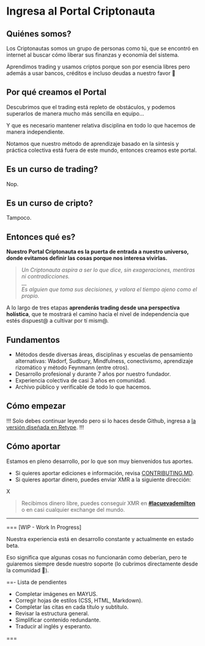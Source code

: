 # Ingresa al Portal Criptonauta

## Quiénes somos?

Los Criptonautas somos un grupo de personas como tú, que se encontró en internet al buscar cómo liberar sus finanzas y economía del sistema.

Aprendimos trading y usamos criptos porque son por esencia libres pero además a usar bancos, créditos e incluso deudas a nuestro favor 🙂

## Por qué creamos el Portal

Descubrimos que el trading está repleto de obstáculos, y podemos superarlos de manera mucho más sencilla en equipo...

Y que es necesario mantener relativa disciplina en todo lo que hacemos de manera independiente.

Notamos que nuestro método de aprendizaje basado en la síntesis y práctica colectiva está fuera de este mundo, entonces creamos este portal.

## Es un curso de trading?

Nop.

## Es un curso de cripto?

Tampoco.

## Entonces qué es?

**Nuestro Portal Criptonauta es la puerta de entrada a nuestro universo, donde evitamos definir las cosas porque nos interesa vivirlas.**

> _Un Criptonauta aspira a ser lo que dice, sin exageraciones, mentiras ni contradicciones._\
> __\
> _Es alguien que toma sus decisiones, y valora el tiempo ajeno como el propio._

A lo largo de tres etapas **aprenderás trading desde una perspectiva holística**, que te mostrará el camino hacia el nivel de independencia que estés dispuest@ a cultivar por tí mism@.

## Fundamentos

* Métodos desde diversas áreas, disciplinas y escuelas de pensamiento alternativas: Wadorf, Sudbury, Mindfulness, conectivismo, aprendizaje rizomático y método Feynmann (entre otros).
* Desarrollo profesional y durante 7 años por nuestro fundador.
* Experiencia colectiva de casi 3 años en comunidad.
* Archivo público y verificable de todo lo que hacemos.

## Cómo empezar

!!!
Solo debes continuar leyendo pero si lo haces desde Github, ingresa a [la versión diseñada en Retype](https://trading.criptonautas.co).
!!!

## Cómo aportar

Estamos en pleno desarrollo, por lo que son muy bienvenidos tus aportes.

* Si quieres aportar ediciones e información, revisa [CONTRIBUTING.MD](CONTRIBUTING.md).
* Si quieres aportar dinero, puedes enviar XMR a la siguiente dirección:

X

> Recibimos dinero libre, puedes conseguir XMR en **[#lacuevademilton](https://discord.criptonautas.co)** o en casi cualquier exchange del mundo.

---

=== [WIP - Work In Progress]

Nuestra experiencia está en desarrollo constante y actualmente en estado beta.

Eso significa que algunas cosas no funcionarán como deberían, pero te guiaremos siempre desde nuestro soporte (lo cubrimos directamente desde la comunidad 🧡).

==- Lista de pendientes

* Completar imágenes en MAYUS.
* Corregir hojas de estilos (CSS, HTML, Markdown).
* Completar las citas en cada título y subtítulo.
* Revisar la estructura general.
* Simplificar contenido redundante.
* Traducir al inglés y esperanto.

===
